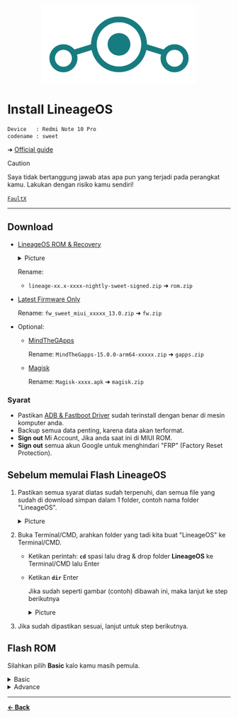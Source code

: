 <!-- <img src="https://lh3.googleusercontent.com/pw/AP1GczPLAEv6uUnzAHhMsTsrVDfBvyOfTeNwL56cy_6scp6g_glrnzhjKOyNSQaf2pbI_4_GkJlDBwI_jWj1l9QewYb5P4Wwz0lKV1JuZ881kPNC7B-kbwc3qvVdEkUpJNqjkzPojcz8wKo8TGOCMuHjXaQbTA=w2880-h696-s-no" alt="" width="" height=""> -->


<p align="center">
  <img src="https://github.com/TriHermawan/RedmiNote10Pro/blob/main/assets/install-los-pict/los-logo.png" alt="Picture" width="350" height="auto">
</p>


# Install LineageOS

```
Device   : Redmi Note 10 Pro
codename : sweet
```
➜ [Official guide](https://wiki.lineageos.org/devices/sweet/install/variant1/#)

> [!Caution]
> Saya tidak bertanggung jawab atas apa pun yang terjadi pada perangkat kamu. Lakukan dengan risiko kamu sendiri!
>
> [`FaultX`](https://t.me/faultx003)

---

## Download
- [LineageOS ROM & Recovery](https://download.lineageos.org/devices/sweet/builds)
  
  <details>
       <summary>Picture</summary>
        <p align="center">
          <img src="https://github.com/TriHermawan/RedmiNote10Pro/blob/main/assets/install-los-pict/los-download.png" alt="Picture" width="" height="">
        </p>
    </details>
    
   Rename:
  - `lineage-xx.x-xxxx-nightly-sweet-signed.zip` ➜ `rom.zip`
    
- [Latest Firmware Only](./README_ID.md#firmware)

  Rename: `fw_sweet_miui_xxxxx_13.0.zip` ➜ `fw.zip`
- Optional:
  - [MindTheGApps](./README_ID.md#gapps-google-apps)

    Rename: `MindTheGapps-15.0.0-arm64-xxxxx.zip` ➜ `gapps.zip`
  - [Magisk](https://github.com/topjohnwu/Magisk/releases/tag/v28.1)

    Rename: `Magisk-xxxx.apk` ➜ `magisk.zip`

### Syarat
- Pastikan [ADB & Fastboot Driver](./install-adb-fastboot.md) sudah terinstall dengan benar di mesin komputer anda.
- Backup semua data penting, karena data akan terformat.
- **Sign out** Mi Account, Jika anda saat ini di MIUI ROM.
- **Sign out** semua akun Google untuk menghindari "FRP" (Factory Reset Protection).

## Sebelum memulai Flash LineageOS

1. Pastikan semua syarat diatas sudah terpenuhi, dan semua file yang sudah di download simpan dalam 1 folder, contoh nama folder "LineageOS".

    <details>
       <summary>Picture</summary>
        <p align="center">
          <img src="https://github.com/TriHermawan/RedmiNote10Pro/blob/main/assets/install-los-pict/1-los.png" alt="Picture" width="" height="">
        </p>
    </details>

2. Buka Terminal/CMD, arahkan folder yang tadi kita buat "LineageOS" ke Terminal/CMD.
   - Ketikan perintah: **`cd`** spasi lalu drag & drop folder **LineageOS** ke Terminal/CMD lalu Enter
   - Ketikan **`dir`** Enter


     Jika sudah seperti gambar (contoh) dibawah ini, maka lanjut ke step berikutnya
     <details>
       <summary>Picture</summary>
        <p align="center">
          <img src="https://github.com/TriHermawan/RedmiNote10Pro/blob/main/assets/install-los-pict/2-los.png" alt="Picture" width="" height="">
        </p>
    </details>
3. Jika sudah dipastikan sesuai, lanjut untuk step berikutnya.

## Flash ROM
Silahkan pilih **Basic** kalo kamu masih pemula.
<details>
  <summary>Basic</summary>
 
  Step ini untuk kamu yang masih pemula, pahami baik2 step berikut:
  
  1. Matikan device kamu
  2. Tekan dan tahan tombol **`Power`** + **`Volume Bawah`** sampai adan keterangan **"FASTBOOT"**, lalu hubungkan device ke komputer dengan kabel USB.
  3. Copy - Paste command:
     ```
     fastboot devices
     ```
     Pastikan `Device ID` muncul.
  4. Install Recovery (`recovery.img`)
     Copy - Paste command:
     ```
     fastboot flash recovery recovery.img
     ```
     Tunggu sampai proses install recovery selesai dengan tulisan **"Done"**.
  5. Reboot device ke Recovery Mode
     Tekan dan tahan tombol **`Power` + `Volume Atas`**. Saat Logo "MI" muncul langsung lepaskan tombol **`Power`**.
     <details>
       <summary>Picture</summary>
       <p align="center">
         <img src="https://github.com/TriHermawan/RedmiNote10Pro/blob/main/assets/install-los-pict/los-recovery.png" alt="Picture" width="50%" height="auto">
       </p>
     </details>
  6. Pilih **`Apply update`** ➜ **`Apply from ADB`**
  7. Cek untuk memastikan ADB Sideload terdeteksi di komputer:
     ```
     adb devices
     ```
     Pastikan kembali jika berhasil terdeteksi akan seperti ini:
     ```
     List of devices attached
     fe4afbea        sideload ← terdeteksi
     ```
     <details>
       <summary>Picture</summary>
       <p align="center">
         <img src="https://github.com/TriHermawan/RedmiNote10Pro/blob/main/assets/install-los-pict/sideload.png" alt="Picture" width="" height="">
       </p>
     </details>

     
  8. Install Firmware:
     ```
     adb -d sideload fw.zip
     ```
     Tunggu proses install firmware berjalan, nanti akan muncul keterangan:
     ```
     Signature verification failed
     Install anyway?
     ```
     Pilih: ➜ **YES**

     <details>
       <summary>Picture</summary>
       <p align="center">
         <img src="https://github.com/TriHermawan/RedmiNote10Pro/blob/main/assets/install-los-pict/verifiaction-los.png" alt="Picture" width="50%" height="auto">
       </p>
     </details>

     Proses akan dilanjutkan kembali, dan jika sudah selesai proses install firmware otomatis akan kembali ke menu utama recovery.
10. Pilih **`Advanced`** ➜ **`Reboot to recovery`**.
11. Pilih **`Factory reset`** ➜ **`Format data/factory reset`** ➜ **`Format data`**.  
12. Jika proses Format data selesai, kembali ke menu utama recovery dengan menekan **`←`** yang ada di pojok kiri atas.
13. Pilih **`Apply update`** ➜ **`Apply from ADB`**
14. Kembali ke Terminal/CMD lalu install ROM:
    ```
    adb -d sideload rom.zip
    ```
    Tunggu & pastikan keterangan yang ada di device seperti:
    `Install completed with status 0`
    
    Proses install rom LineageOS **sudah berhasil dan selesai**.
15. Pilih **`Reboot system now`** untuk booting ke LineageOS.

    Jika kamu ingin melakukan install GApps, **Jangan untuk `Reboot system now` tapi lanjut ke step berikutnya**.
16. Kembali ke Terminal/CMD
17. Install GApps

    Di Recovery pilih **`Apply update`** ➜ **`Apply from ADB`**
    ```
    adb -d sideload gapps.zip
    ```
    Tunggu proses install GApps berjalan, nanti akan muncul keterangan:
    ```
    Signature verification failed
    Install anyway?
    ```
    Pilih: **`YES`**

    Proses akan dilanjutkan kembali, dan jika sudah selesai proses install GApps otomatis akan kembali ke menu utama recovery.
18. Pilih **`Factory reset`** ➜ **`Format data/factory reset`** ➜ **`Format data`**.
19. Jika proses Format data selesai, kembali ke menu utama recovery dengan menekan **`←`** yang ada di pojok kiri atas.
20. Pilih **`Reboot system now`** untuk booting ke LineageOS.
21. Selesai!

## Root menggunakan Magisk:
- Reboot ke Recovery Mode
- Di Recovery pilih **`Apply update`** ➜ **`Apply from ADB`**
  ```
  adb -d sideload magisk.zip
  ```
  Tunggu proses install Magisk berjalan, nanti akan muncul keterangan:
  ```
  Signature verification failed
  Install anyway?
  ```
  Pilih: **`YES`**

  Proses akan dilanjutkan kembali, dan jika sudah selesai proses install otomatis akan kembali ke menu utama recovery.
- Pilih **`Reboot system now`** untuk booting ke LineageOS.
- Jika sudah masuk home screen, buka Magisk dan ikutin step2 dari magisk
- Selesai!
</details>

<details>
  <summary>Advance</summary>
  Untuk yang sudah terbiasa install custom rom, ini command untuk install
 
  ```
  adb reboot bootloader
  ```
  ```
  fastboot flash recovery recovery.img
  ```
  ```
  fastboot reboot-recovery
  ```
  ```
  adb -d sideload fw.zip
  ```
  ```
  adb -d sideload rom.zip
  ```
  ```
  adb -d sideload gapps.zip
  ```
  ```
  adb -d sideload magisk.zip
  ```
 
</details>

---
[**← Back**](https://github.com/TriHermawan/RedmiNote10Pro/tree/main?tab=readme-ov-file#install-rom)
